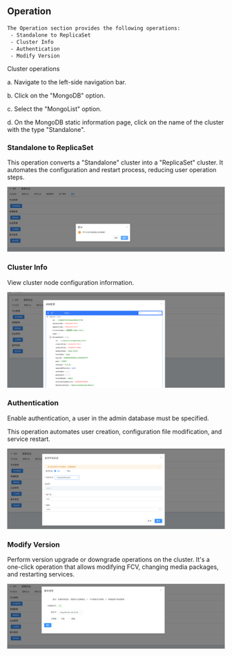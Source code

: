## Operation

```
The Operation section provides the following operations:
 - Standalone to ReplicaSet
 - Cluster Info
 - Authentication
 - Modify Version
```

Cluster operations

a. Navigate to the left-side navigation bar.

b. Click on the "MongoDB" option.

c. Select the "MongoList" option.

d. On the MongoDB static information page, click on the name of the cluster with the type "Standalone".

### Standalone to ReplicaSet

This operation converts a "Standalone" cluster into a "ReplicaSet" cluster. It automates the configuration and restart process, reducing user operation steps.

![image-20220721200526693](../../../../../../images/whalealPlatformImages/MongoDB_Standalone_Operation_StandaloneToReplicaSet.png)

### Cluster Info

View cluster node configuration information.

![image-20220721200313019](../../../../../../images/whalealPlatformImages/MongoDB_Standalone_Operation_ClusterInfo.png)

### Authentication

Enable authentication, a user in the admin database must be specified.

This operation automates user creation, configuration file modification, and service restart.

![image-20220721200011007](../../../../../../images/whalealPlatformImages/MongoDB_Standalone_Operation_Authentication.png)

### Modify Version

Perform version upgrade or downgrade operations on the cluster. It's a one-click operation that allows modifying FCV, changing media packages, and restarting services.

![image-20220721195602291](../../../../../../images/whalealPlatformImages/MongoDB_Standalone_Operation_ModifyVersion.png)